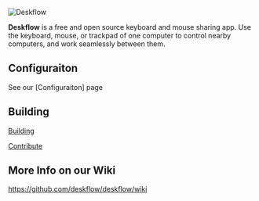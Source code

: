 ![Deskflow](https://github.com/user-attachments/assets/f005b958-24df-4f4a-9bfd-4f834dae59d6)

**Deskflow** is a free and open source keyboard and mouse sharing app.
Use the keyboard, mouse, or trackpad of one computer to control nearby computers,
and work seamlessly between them.


## Configuraiton
See our [Configuraiton] page

## Building

[Building]

[Contribute]


## More Info on our Wiki

https://github.com/deskflow/deskflow/wiki

[Building]:build.md
[Contribute]:contributing.md
[Configuration]:configuration.md
